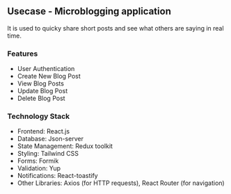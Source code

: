 ## Usecase - Microblogging application 
It is used to quicky share short posts and see what others are saying in real time.

### Features
- User Authentication
- Create New Blog Post 
- View Blog Posts
- Update Blog Post 
- Delete Blog Post

### Technology Stack

- Frontend: React.js
- Database: Json-server 
- State Management: Redux toolkit
- Styling: Tailwind CSS
- Forms: Formik
- Validation: Yup
- Notifications: React-toastify
- Other Libraries: Axios (for HTTP requests), React Router (for navigation)